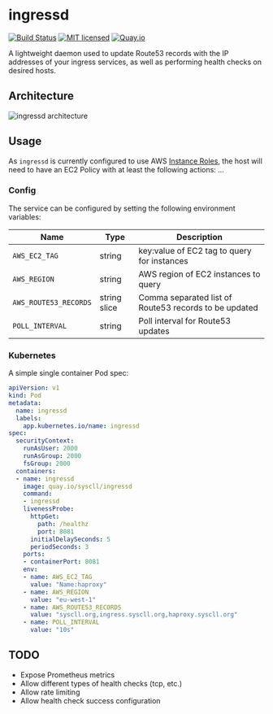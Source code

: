 # ingressd
[![Build Status](https://github.com/syscll/ingressd/workflows/build/badge.svg)](https://github.com/syscll/ingressd/actions) [![MIT licensed](https://img.shields.io/badge/license-MIT-blue.svg)](LICENSE) [![Quay.io](https://img.shields.io/badge/container-quay.io-red)](https://quay.io/repository/syscll/ingressd)

A lightweight daemon used to update Route53 records with the IP addresses of your ingress services, as well as performing health checks on desired hosts.

## Architecture
![ingressd architecture](https://github.com/syscll/ingressd/blob/main/ingressd.png?raw=true)

## Usage
As `ingressd` is currently configured to use AWS [Instance Roles](https://docs.aws.amazon.com/AWSEC2/latest/UserGuide/iam-roles-for-amazon-ec2.html), the host will need to have an EC2 Policy with at least the following actions: ...

### Config
The service can be configured by setting the following environment variables:

| Name | Type | Description |
| ---- | ---- | ----------- |
| `AWS_EC2_TAG` | string | key:value of EC2 tag to query for instances |
| `AWS_REGION` | string | AWS region of EC2 instances to query |
| `AWS_ROUTE53_RECORDS` | string slice | Comma separated list of Route53 records to be updated |
| `POLL_INTERVAL` | string | Poll interval for Route53 updates |

### Kubernetes
A simple single container Pod spec:
```yaml
apiVersion: v1
kind: Pod
metadata:
  name: ingressd
  labels:
    app.kubernetes.io/name: ingressd
spec:
  securityContext:
    runAsUser: 2000
    runAsGroup: 2000
    fsGroup: 2000
  containers:
  - name: ingressd
    image: quay.io/syscll/ingressd
    command:
    - ingressd
    livenessProbe:
      httpGet:
        path: /healthz
        port: 8081
      initialDelaySeconds: 5
      periodSeconds: 3
    ports:
    - containerPort: 8081
    env:
    - name: AWS_EC2_TAG
      value: "Name:haproxy"
    - name: AWS_REGION
      value: "eu-west-1"
    - name: AWS_ROUTE53_RECORDS
      value: "syscll.org,ingress.syscll.org,haproxy.syscll.org"
    - name: POLL_INTERVAL
      value: "10s"
```

## TODO
- Expose Prometheus metrics
- Allow different types of health checks (tcp, etc.)
- Allow rate limiting
- Allow health check success configuration
